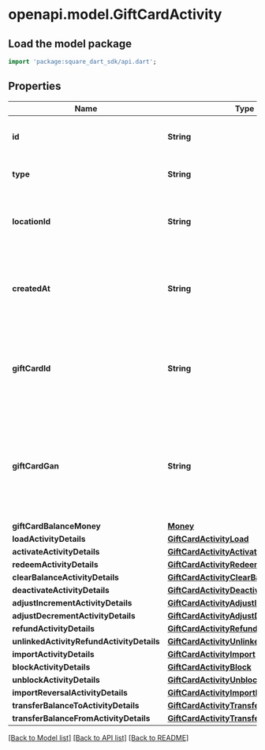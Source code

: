 # openapi.model.GiftCardActivity

## Load the model package
```dart
import 'package:square_dart_sdk/api.dart';
```

## Properties
Name | Type | Description | Notes
------------ | ------------- | ------------- | -------------
**id** | **String** | The Square-assigned ID of the gift card activity. | [optional] 
**type** | **String** | The type of gift card activity. | 
**locationId** | **String** | The ID of the [business location](https://developer.squareup.com/reference/square_2023-12-13/objects/Location) where the activity occurred. | 
**createdAt** | **String** | The timestamp when the gift card activity was created, in RFC 3339 format. | [optional] 
**giftCardId** | **String** | The gift card ID. When creating a gift card activity, `gift_card_id` is not required if  `gift_card_gan` is specified. | [optional] 
**giftCardGan** | **String** | The gift card account number (GAN). When creating a gift card activity, `gift_card_gan`  is not required if `gift_card_id` is specified. | [optional] 
**giftCardBalanceMoney** | [**Money**](Money.md) |  | [optional] 
**loadActivityDetails** | [**GiftCardActivityLoad**](GiftCardActivityLoad.md) |  | [optional] 
**activateActivityDetails** | [**GiftCardActivityActivate**](GiftCardActivityActivate.md) |  | [optional] 
**redeemActivityDetails** | [**GiftCardActivityRedeem**](GiftCardActivityRedeem.md) |  | [optional] 
**clearBalanceActivityDetails** | [**GiftCardActivityClearBalance**](GiftCardActivityClearBalance.md) |  | [optional] 
**deactivateActivityDetails** | [**GiftCardActivityDeactivate**](GiftCardActivityDeactivate.md) |  | [optional] 
**adjustIncrementActivityDetails** | [**GiftCardActivityAdjustIncrement**](GiftCardActivityAdjustIncrement.md) |  | [optional] 
**adjustDecrementActivityDetails** | [**GiftCardActivityAdjustDecrement**](GiftCardActivityAdjustDecrement.md) |  | [optional] 
**refundActivityDetails** | [**GiftCardActivityRefund**](GiftCardActivityRefund.md) |  | [optional] 
**unlinkedActivityRefundActivityDetails** | [**GiftCardActivityUnlinkedActivityRefund**](GiftCardActivityUnlinkedActivityRefund.md) |  | [optional] 
**importActivityDetails** | [**GiftCardActivityImport**](GiftCardActivityImport.md) |  | [optional] 
**blockActivityDetails** | [**GiftCardActivityBlock**](GiftCardActivityBlock.md) |  | [optional] 
**unblockActivityDetails** | [**GiftCardActivityUnblock**](GiftCardActivityUnblock.md) |  | [optional] 
**importReversalActivityDetails** | [**GiftCardActivityImportReversal**](GiftCardActivityImportReversal.md) |  | [optional] 
**transferBalanceToActivityDetails** | [**GiftCardActivityTransferBalanceTo**](GiftCardActivityTransferBalanceTo.md) |  | [optional] 
**transferBalanceFromActivityDetails** | [**GiftCardActivityTransferBalanceFrom**](GiftCardActivityTransferBalanceFrom.md) |  | [optional] 

[[Back to Model list]](../README.md#documentation-for-models) [[Back to API list]](../README.md#documentation-for-api-endpoints) [[Back to README]](../README.md)


